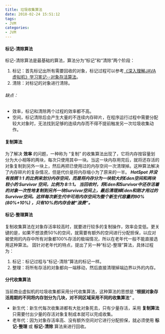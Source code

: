 ```yaml
---
title: 垃圾收集算法
date: 2018-02-24 15:51:12
tags:
- JVM
categories:
- JVM
---
```


#### 标记-清除算法
标记-清除算法是最基础的算法，算法分为“标记”和“清除”两个阶段：
1. 标记：首先标记出所有需要回收的对象，标记过程可以参考[《深入理解JAVA虚拟机》学习笔记--对象存活算法](/JVM/对象存活算法)。
2. 清除：对标记的对象进行清除。

<!-- more -->
###### 缺点：
- 效率，标记和清除两个过程的效率都不高。
- 空间，标记清除后会产生大量的不连续内存碎片，在程序运行过程中需要分配较大对象时，无法找到足够的连续内存而不得不提前触发另一次垃圾收集动作。

#### 复制算法
为了解决 **效率** 的问题，一种称为 “复制” 的收集算法出现了，它将内存按容量划分为大小相等的两块，每次只使用其中一块。当这一块内存用完后，就将还存活的对象复制到另外一块上，然后再把已使用过的内存空间一次清理掉。这种算法解决了内存碎片的复杂情况，但是代价是将内存缩小为了原来的一半。
***HotSpot 并没有按照 1:1 的比例来划分内存空间，而是将内存分为一块较大的Eden空间和两块较小的 Survivor 空间，比例为 8:1:1。
当回收时，将Eden和Survivor中还存活着的对象一次性地复制到另外一块Survivor空间上，最后清理掉Eden和刚才用过的Survivor空间。这样每次新生代中可用内存空间为整个新生代容量的90%(80%+10%) ，只有10%的内存会被“浪费”。***

#### 标记-整理算法
复制收集算法在对象存活率较高时，就要进行较多的复制操作，效率会变低。更关键的是，如果不想浪费50%的空间，就需要有额外的空间进行分配担保，以应对被使用的内存中所有对象都100%存活的极端情况，所以在老年代一般不能直接选用这种算法。
固针对老年代的特点，提出了另一种“标记-整理”算法，具体过程为：
1. 标记：标记过程与“标记-清除”算法的标记一样。
2. 整理：将所有存活的对象都向一端移动，然后直接清理掉端边界以外的内存。

#### 分代收集算法
当前商业虚拟机的垃圾收集都采用分代收集算法，这种算法的思想是 “**根据对象存活周期的不同将内存划分为几块，对不同区域采用不同的收集算法**” 。
- 新生代：新生代每次收集进都有大批对象死去，只有少量存活，采用 **复制算法** 只需要付出少量的存活对象复制成本就可以完成收集。
- 老年代：因为对象存活率高、没有额外空间对它进行分配担保，就必须使用 **标记-整理** 或 **标记-清除** 算法来进行回收。
